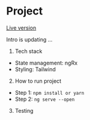 # Project

[Live version](https://angular-fe-lemon.vercel.app/)

Intro is updating ...

1. Tech stack

- State management: ngRx
- Styling: Tailwind

2. How to run project

- Step 1: `npm install or yarn`
- Step 2: `ng serve --open`

3. Testing
